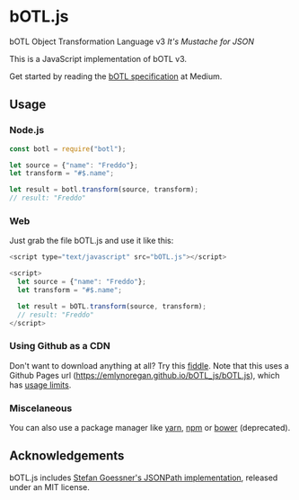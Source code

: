 # bOTL.js
bOTL Object Transformation Language v3
_It's Mustache for JSON_

This is a JavaScript implementation of bOTL v3.

Get started by reading the [bOTL specification](https://medium.com/@emlynoregan/botl-object-transformation-language-35ed297c6671) at Medium.

## Usage
### Node.js
```javascript
const botl = require("botl");

let source = {"name": "Freddo"};
let transform = "#$.name";

let result = botl.transform(source, transform);
// result: "Freddo" 
```

### Web
Just grab the file bOTL.js and use it like this:

```javascript
<script type="text/javascript" src="bOTL.js"></script>

<script>
  let source = {"name": "Freddo"};
  let transform = "#$.name";

  let result = bOTL.transform(source, transform);
  // result: "Freddo"
</script>
```

### Using Github as a CDN
Don't want to download anything at all? Try this [fiddle](https://jsfiddle.net/emlyn/oqq3qa92/1/). Note that this uses a Github Pages url (https://emlynoregan.github.io/bOTL_js/bOTL.js), which has [usage limits](https://help.github.com/articles/what-is-github-pages/#usage-limits).

### Miscelaneous
You can also use a package manager like [yarn](https://yarnpkg.com/), [npm](https://www.npmjs.com) or [bower](https://bower.io/) (deprecated).

## Acknowledgements
bOTL.js includes [Stefan Goessner's JSONPath implementation](https://code.google.com/p/jsonpath/), released under an MIT license.
